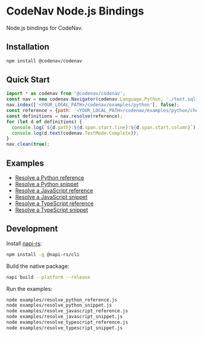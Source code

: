 # CodeNav Node.js Bindings

Node.js bindings for CodeNav.


## Installation

```bash
npm install @codenav/codenav
```


## Quick Start

```javascript
import * as codenav from '@codenav/codenav';
const nav = new codenav.Navigator(codenav.Language.Python, './test.sqlite');
nav.index(['<YOUR_LOCAL_PATH>/codenav/examples/python'], false);
const reference = {path: '<YOUR_LOCAL_PATH>/codenav/examples/python/chef.py', line: 2, column: 0, text: 'broil'};
const definitions = nav.resolve(reference);
for (let d of definitions) {
  console.log(`${d.path}:${d.span.start.line}:${d.span.start.column}`);
  console.log(d.text(codenav.TextMode.Complete));
}
nav.clean(true);
```


## Examples

- [Resolve a Python reference](examples/resolve_python_reference.js)
- [Resolve a Python snippet](examples/resolve_python_snippet.js)
- [Resolve a JavaScript reference](examples/resolve_javascript_reference.js)
- [Resolve a JavaScript snippet](examples/resolve_javascript_snippet.js)
- [Resolve a TypeScript reference](examples/resolve_typescript_reference.js)
- [Resolve a TypeScript snippet](examples/resolve_typescript_snippet.js)


## Development

Install [napi-rs][1]:

```bash
npm install -g @napi-rs/cli
```

Build the native package:

```bash
napi build --platform --release
```

Run the examples:

```bash
node examples/resolve_python_reference.js
node examples/resolve_python_snippet.js
node examples/resolve_javascript_reference.js
node examples/resolve_javascript_snippet.js
node examples/resolve_typescript_reference.js
node examples/resolve_typescript_snippet.js
```


[1]: https://napi.rs/